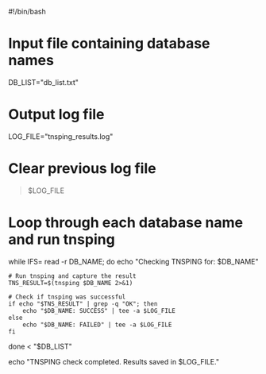 
#!/bin/bash

# Input file containing database names
DB_LIST="db_list.txt"

# Output log file
LOG_FILE="tnsping_results.log"

# Clear previous log file
> $LOG_FILE

# Loop through each database name and run tnsping
while IFS= read -r DB_NAME; do
    echo "Checking TNSPING for: $DB_NAME"
    
    # Run tnsping and capture the result
    TNS_RESULT=$(tnsping $DB_NAME 2>&1)
    
    # Check if tnsping was successful
    if echo "$TNS_RESULT" | grep -q "OK"; then
        echo "$DB_NAME: SUCCESS" | tee -a $LOG_FILE
    else
        echo "$DB_NAME: FAILED" | tee -a $LOG_FILE
    fi
done < "$DB_LIST"

echo "TNSPING check completed. Results saved in $LOG_FILE."
